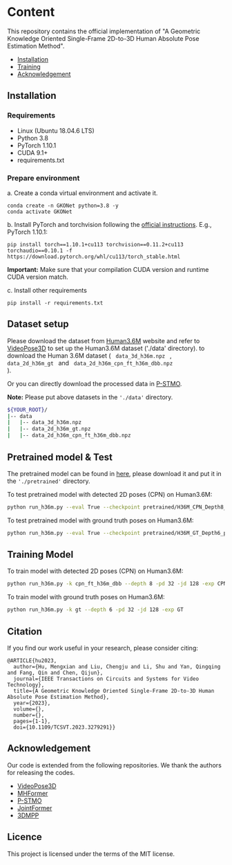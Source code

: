 # Content
This repository contains the official implementation of "A Geometric Knowledge Oriented Single-Frame 2D-to-3D Human Absolute Pose Estimation Method".

- [Installation](#installation)
- [Training](#prepare-environment)
- [Acknowledgement](#acknowledgement)

## Installation
### Requirements

- Linux (Ubuntu 18.04.6 LTS) 
- Python 3.8
- PyTorch 1.10.1
- CUDA 9.1+
- requirements.txt

### Prepare environment

a. Create a conda virtual environment and activate it.

```shell
conda create -n GKONet python=3.8 -y
conda activate GKONet
```

b. Install PyTorch and torchvision following the [official instructions](https://pytorch.org/).
E.g., PyTorch 1.10.1:
```shell
pip install torch==1.10.1+cu113 torchvision==0.11.2+cu113 torchaudio==0.10.1 -f https://download.pytorch.org/whl/cu113/torch_stable.html
```

**Important:** Make sure that your compilation CUDA version and runtime CUDA version match.

c. Install other requirements

```shell
pip install -r requirements.txt
```

## Dataset setup
Please download the dataset from [Human3.6M](http://vision.imar.ro/human3.6m/) website and refer to [VideoPose3D](https://github.com/facebookresearch/VideoPose3D) to set up the Human3.6M dataset ('./data' directory). 
to download the Human 3.6M dataset (
<code>
data_3d_h36m.npz 
</code>
,
<code>
data_2d_h36m_gt
</code>
and 
<code>
data_2d_h36m_cpn_ft_h36m_dbb.npz
</code>
).

Or you can directly download the processed data in 
[P-STMO](https://github.com/paTRICK-swk/P-STMO).

**Note:** Please put above datasets in the `'./data'` directory.

```bash
${YOUR_ROOT}/
|-- data
|   |-- data_3d_h36m.npz
|   |-- data_2d_h36m_gt.npz
|   |-- data_2d_h36m_cpn_ft_h36m_dbb.npz
```

## Pretrained model & Test
The pretrained model can be found in [here](https://drive.google.com/drive/folders/1UWuaJ_nE19x2aM-Th221UpdhRPSCFwZa?usp=sharing), please download it and put it in the `'./pretrained'` directory. 

To test pretrained model with detected 2D poses (CPN) on Human3.6M:

```bash
python run_h36m.py --eval True --checkpoint pretrained/H36M_CPN_Depth8_p1_50_43.pth --depth 8 -g 0 -exp TEST
```

To test pretrained model with ground truth poses on Human3.6M:

```bash
python run_h36m.py --eval True --checkpoint pretrained/H36M_GT_Depth6_p1_33_98.pth --depth 6 -g 0 -exp TEST -k gt
```

## Training Model
To train model with detected 2D poses (CPN) on Human3.6M:

```bash
python run_h36m.py -k cpn_ft_h36m_dbb --depth 8 -pd 32 -jd 128 -exp CPN
```

To train model with ground truth poses on Human3.6M:

```bash
python run_h36m.py -k gt --depth 6 -pd 32 -jd 128 -exp GT
```

## Citation
If you find our work useful in your research, please consider citing:

    @ARTICLE{hu2023,
      author={Hu, Mengxian and Liu, Chengju and Li, Shu and Yan, Qingqing and Fang, Qin and Chen, Qijun},
      journal={IEEE Transactions on Circuits and Systems for Video Technology}, 
      title={A Geometric Knowledge Oriented Single-Frame 2D-to-3D Human Absolute Pose Estimation Method}, 
      year={2023},
      volume={},
      number={},
      pages={1-1},
      doi={10.1109/TCSVT.2023.3279291}}

## Acknowledgement

Our code is extended from the following repositories. We thank the authors for releasing the codes. 

- [VideoPose3D](https://github.com/facebookresearch/VideoPose3D)
- [MHFormer](https://github.com/Vegetebird/MHFormer)
- [P-STMO](https://github.com/paTRICK-swk/P-STMO)
- [JointFormer](https://github.com/seblutz/JointFormer)
- [3DMPP](https://github.com/3dpose/3D-Multi-Person-Pose)


## Licence

This project is licensed under the terms of the MIT license.

<div align="left">


